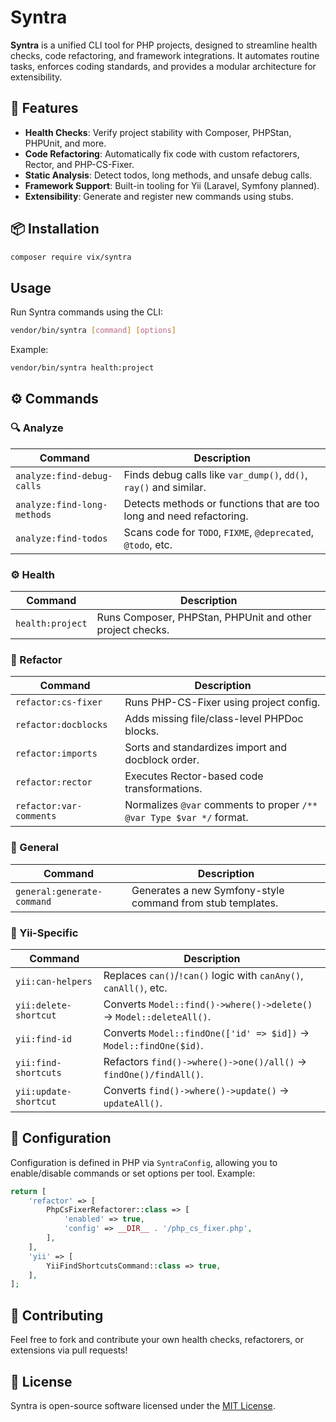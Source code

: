 # Syntra

**Syntra** is a unified CLI tool for PHP projects, designed to streamline health checks, code refactoring, and framework integrations. It automates routine tasks, enforces coding standards, and provides a modular architecture for extensibility.

## 🚀 Features

-   **Health Checks**: Verify project stability with Composer, PHPStan, PHPUnit, and more.
-   **Code Refactoring**: Automatically fix code with custom refactorers, Rector, and PHP-CS-Fixer.
-   **Static Analysis**: Detect todos, long methods, and unsafe debug calls.
-   **Framework Support**: Built-in tooling for Yii (Laravel, Symfony planned).
-   **Extensibility**: Generate and register new commands using stubs.

## 📦 Installation

```bash
composer require vix/syntra
```

## Usage

Run Syntra commands using the CLI:

```bash
vendor/bin/syntra [command] [options]
```

Example:

```bash
vendor/bin/syntra health:project
```

## ⚙️ Commands

### 🔍 Analyze

| Command                     | Description                                                          |
| --------------------------- | -------------------------------------------------------------------- |
| `analyze:find-debug-calls`  | Finds debug calls like `var_dump()`, `dd()`, `ray()` and similar.    |
| `analyze:find-long-methods` | Detects methods or functions that are too long and need refactoring. |
| `analyze:find-todos`        | Scans code for `TODO`, `FIXME`, `@deprecated`, `@todo`, etc.         |

### ⚙️ Health

| Command          | Description                                               |
| ---------------- | --------------------------------------------------------- |
| `health:project` | Runs Composer, PHPStan, PHPUnit and other project checks. |

### 🔧 Refactor

| Command                 | Description                                                          |
| ----------------------- | -------------------------------------------------------------------- |
| `refactor:cs-fixer`     | Runs PHP-CS-Fixer using project config.                              |
| `refactor:docblocks`    | Adds missing file/class-level PHPDoc blocks.                         |
| `refactor:imports`      | Sorts and standardizes import and docblock order.                    |
| `refactor:rector`       | Executes Rector-based code transformations.                          |
| `refactor:var-comments` | Normalizes `@var` comments to proper `/** @var Type $var */` format. |

### 🧠 General

| Command                    | Description                                                |
| -------------------------- | ---------------------------------------------------------- |
| `general:generate-command` | Generates a new Symfony-style command from stub templates. |

### 🧩 Yii-Specific

| Command               | Description                                                         |
| --------------------- | ------------------------------------------------------------------- |
| `yii:can-helpers`     | Replaces `can()`/`!can()` logic with `canAny()`, `canAll()`, etc.   |
| `yii:delete-shortcut` | Converts `Model::find()->where()->delete()` → `Model::deleteAll()`. |
| `yii:find-id`         | Converts `Model::findOne(['id' => $id])` → `Model::findOne($id)`.   |
| `yii:find-shortcuts`  | Refactors `find()->where()->one()/all()` → `findOne()/findAll()`.   |
| `yii:update-shortcut` | Converts `find()->where()->update()` → `updateAll()`.               |

## 📁 Configuration

Configuration is defined in PHP via `SyntraConfig`, allowing you to enable/disable commands or set options per tool. Example:

```php
return [
    'refactor' => [
        PhpCsFixerRefactorer::class => [
            'enabled' => true,
            'config' => __DIR__ . '/php_cs_fixer.php',
        ],
    ],
    'yii' => [
        YiiFindShortcutsCommand::class => true,
    ],
];
```

## 🤝 Contributing

Feel free to fork and contribute your own health checks, refactorers, or extensions via pull requests!

## 📄 License

Syntra is open-source software licensed under the [MIT License](LICENSE).
